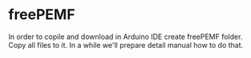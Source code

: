 # freePEMF
In order to copile and download in Arduino IDE create freePEMF folder. Copy all files to it.
In a while we'll prepare detail manual how to do that.
